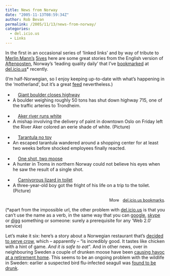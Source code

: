 ```yaml
---
title: News from Norway
date: "2005-11-13T08:59:34Z"
author: Rob Bevan
permalink: /2005/11/13/news-from-norway/
categories:
  - del.icio.us
  - Links
---
```

In the first in an occasional series of &#8216;linked links&#8217; and by way of tribute to [Merlin Mann&#8217;s][1] [5ives][2] here are some great stories from the English version of [Aftenposten][3], Norway&#8217;s &#8216;leading quality daily&#8217; that I&#8217;ve [bookmarked][4] at [del.icio.us][5]* recently.

(I&#8217;m half-Norwegian, so I enjoy keeping up-to-date with what&#8217;s happening in the &#8216;motherland&#8217;, but it&#8217;s a great <a href="http://www.aftenposten.no/eksport/rss-1_0/?seksjon=english&#038;utvalg=siste" class="feed">feed</a> nevertheless.)

<div class="links">
  <ul class="link">
    <li class="description">
      <a href="http://www.aftenposten.no/english/local/article1124727.ece"><img src="http://robbevan.com/blog/wp-content/plugins/favicons/www.aftenposten.no.favicon.gif" class="favicon" alt="" width="16" height="16" />Giant boulder closes highway</a>
    </li>
    <li class="notes">
      A boulder weighing roughly 50 tons has shut down highway 715, one of the traffic arteries to Trondheim.
    </li>
  </ul>

  <ul class="link">
    <li class="description">
      <a href="http://www.aftenposten.no/english/local/article1125479.ece"><img src="http://robbevan.com/blog/wp-content/plugins/favicons/www.aftenposten.no.favicon.gif" class="favicon" alt="" width="16" height="16" />Aker river runs white</a>
    </li>
    <li class="notes">
      A mishap involving the delivery of paint in downtown Oslo on Friday left the River Aker colored an eerie shade of white. (Picture)
    </li>
  </ul>

  <ul class="link">
    <li class="description">
      <a href="http://www.aftenposten.no/english/local/article1142226.ece"><img src="http://robbevan.com/blog/wp-content/plugins/favicons/www.aftenposten.no.favicon.gif" class="favicon" alt="" width="16" height="16" />Tarantula no toy</a>
    </li>
    <li class="notes">
      An escaped tarantula wandered around a shopping center for at least two weeks before shocked employees finally reacted.
    </li>
  </ul>

  <ul class="link">
    <li class="description">
      <a href="http://www.aftenposten.no/english/local/article1148474.ece"><img src="http://robbevan.com/blog/wp-content/plugins/favicons/www.aftenposten.no.favicon.gif" class="favicon" alt="" width="16" height="16" />One shot, two moose</a>
    </li>
    <li class="notes">
      A hunter in Troms in northern Norway could not believe his eyes when he saw the result of a single shot.
    </li>
  </ul>

  <ul class="link">
    <li class="description">
      <a href="http://www.aftenposten.no/english/local/article1148570.ece"><img src="http://robbevan.com/blog/wp-content/plugins/favicons/www.aftenposten.no.favicon.gif" class="favicon" alt="" width="16" height="16" />Carnivorous lizard in toilet</a>
    </li>
    <li class="notes">
      A three-year-old boy got the fright of his life on a trip to the toilet. (Picture)
    </li>
  </ul>
</div>

<p style="font-size: 0.9em; text-align: right;">
  More <a href="http://del.icio.us/robbevan/"><img style="float: none; padding: 4px 4px 0 4px;"  src="/images/delicious.small.gif" alt="" />del.icio.us bookmarks</a>.
</p>

(*apart from the impossible url, the other problem with [del.icio.us][5] is that you can&#8217;t use the name as a verb, in the same way that you can [google][6], [skype][7] or [digg][8] something or someone: surely a prerequisite for any &#8216;Web 2.0&#8242; service)

<div class="update">
  <p>
    Let&#8217;s make it six: here&#8217;s a story about a Norwegian restaurant that&#8217;s <a href="http://www.aftenposten.no/english/local/article1154580.ece">decided to serve crow</a>, which &#8211; apparently &#8211; &#8220;is incredibly good. It tastes like chicken with a hint of game. <em>And it is safe to eat</em>&#8220;. And in other news, over in neighbouring Sweden a couple of drunken moose have been <a href="http://customwire.ap.org/dynamic/stories/D/DRUNK_MOOSE?SITE=WABEJ&#038;SECTION=HOME&#038;TEMPLATE=DEFAULT&#038;CTIME=2005-11-12-10-27-53">causing havoc at a retirement home</a>. This seems to be an ongoing problem with the wildlife in Sweden: earlier a suspected bird flu-infected seagull was <a href="http://www.thelocal.se/article.php?ID=2411&#038;date=20051102&#038;PHPSESSID=322547e9d83ed11624be143e1deef578">found to be drunk</a>.
  </p>
</div>

 [1]: http://www.merlinmann.com/
 [2]: http://www.5ives.com/
 [3]: http://www.aftenposten.no/english/
 [4]: http://del.icio.us/robbevan
 [5]: http://del.icio.us
 [6]: http://google.com
 [7]: http://skype.com
 [8]: http://digg.com
